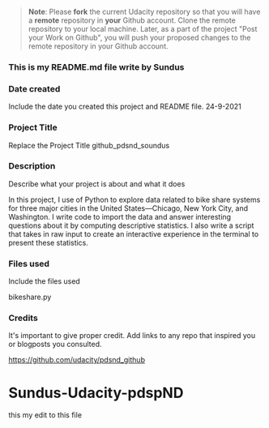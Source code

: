 >**Note**: Please **fork** the current Udacity repository so that you will have a **remote** repository in **your** Github account. Clone the remote repository to your local machine. Later, as a part of the project "Post your Work on Github", you will push your proposed changes to the remote repository in your Github account.
### This is my README.md file write by Sundus

### Date created
Include the date you created this project and README file.
24-9-2021
### Project Title
Replace the Project Title
github_pdsnd_soundus
### Description
Describe what your project is about and what it does

In this project, I use of Python to explore data related to bike share systems for three major cities in the United States—Chicago, New York City, and Washington. I write code to import the data and answer interesting questions about it by computing descriptive statistics. I also write a script that takes in raw input to create an interactive experience in the terminal to present these statistics.


### Files used
Include the files used

bikeshare.py

### Credits
It's important to give proper credit. Add links to any repo that inspired you or blogposts you consulted.

https://github.com/udacity/pdsnd_github

# Sundus-Udacity-pdspND
this my edit to this file
